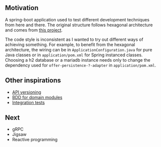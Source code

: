 ## Motivation

A spring-boot application used to test different development techniques from here and there.
The original structure follows hexagonal architecture and comes from [this project](https://github.com/gshaw-pivotal/spring-hexagonal-example).

The code style is inconsistent as I wanted to try out different ways of achieving something.
For example, to benefit from the hexagonal architecture, the wiring can be in `ApplicationConfiguration.java` for pure Java classes or in `application/pom.xml` for Spring instanced classes.
Choosing a h2 database or a mariadb instance needs only to change the dependency used for `offer-persistence-?-adapter` in `application/pom.xml`.

## Other inspirations

- [API versioning](https://medium.com/@XenoSnowFox/youre-thinking-about-api-versioning-in-the-wrong-way-6c656c1c516b)
- [BDD for domain modules](https://cucumber.io/)
- [Integration tests](https://www.testcontainers.org/)

## Next 

- gRPC
- Jigsaw 
- Reactive programming 

